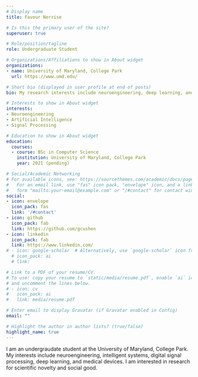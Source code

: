```yaml
---
# Display name
title: Favour Nerrise

# Is this the primary user of the site?
superuser: true

# Role/position/tagline
role: Undergraduate Student

# Organizations/Affiliations to show in About widget
organizations:
- name: University of Maryland, College Park
  url: https://www.umd.edu/

# Short bio (displayed in user profile at end of posts)
bio: My research interests include neuroengineering, deep learning, and medical devices. 

# Interests to show in About widget
interests:
- Neuroengineering
- Artificial Intelligence
- Signal Processing

# Education to show in About widget
education:
  courses:
  - course: BSc in Computer Science
    institution: University of Maryland, College Park
    year: 2021 (pending)

# Social/Academic Networking
# For available icons, see: https://sourcethemes.com/academic/docs/page-builder/#icons
#   For an email link, use "fas" icon pack, "envelope" icon, and a link in the
#   form "mailto:your-email@example.com" or "/#contact" for contact widget.
social:
- icon: envelope
  icon_pack: fas
  link: '/#contact'
- icon: github
  icon_pack: fab
  link: https://github.com/gcushen
- icon: linkedin
  icon_pack: fab
  link: https://www.linkedin.com/
# - icon: google-scholar  # Alternatively, use `google-scholar` icon from `ai` icon pack
  # icon_pack: ai
  # link: 

# Link to a PDF of your resume/CV.
# To use: copy your resume to `static/media/resume.pdf`, enable `ai` icons in `params.toml`, 
# and uncomment the lines below.
# - icon: cv
#   icon_pack: ai
#   link: media/resume.pdf

# Enter email to display Gravatar (if Gravatar enabled in Config)
email: ""

# Highlight the author in author lists? (true/false)
highlight_name: true
---
```


I am an undergraudate student at the University of Maryland, College Park. My interests include neuroengineering, intelligent systems, digital signal processing,  deep learning, and medical devices. I am interested in research for scientific novelty and social good. 
